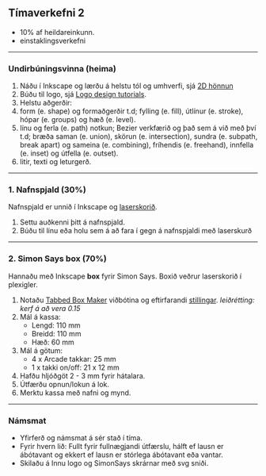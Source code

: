 ## Tímaverkefni 2

- 10% af heildareinkunn.
- einstaklingsverkefni

---

### Undirbúningsvinna (heima)
1. Náðu í Inkscape og lærðu á helstu tól og umhverfi, sjá [2D hönnun](https://github.com/VESM1VS/AFANGI/wiki/2D-h%C3%B6nnun) 
1. Búðu til logo, sjá  [Logo design tutorials](https://www.youtube.com/playlist?list=PLynG8gQD-n8DUEHPGKj3fgQUSwIYyU7dk). 
1. Helstu aðgerðir:
  1. form (e. shape) og formaðgerðir t.d; fylling (e. fill), útlínur (e. stroke), hópar (e. groups) og hæð (e. level).
  1. línu og ferla (e. path) notkun; Bezier verkfærið og það sem á við með því t.d; bræða saman (e. union), skörun (e. intersection), sundra (e. subpath, break apart) og sameina (e. combining), fríhendis (e. freehand), innfella (e. inset) og útfella (e. outset).
  1. litir, texti og leturgerð.
<!-- 1. Notaðu lög (e. layer) og síur (e. filter) eftir þörfum. Vistaðu Logo með svg sniði -->

---

### 1. Nafnspjald (30%)

Nafnspjald er unnið í Inkscape og [laserskorið](https://github.com/VESM1VS/AFANGI/wiki/Laserskur%C3%B0ur).

1. Settu auðkenni þitt á nafnspjald.
1. Búðu til línu eða holu sem á að fara í gegn á nafnspjaldi með laserskurð

---

### 2. Simon Says box (70%)

Hannaðu með Inkscape **box** fyrir Simon Says. Boxið veðrur laserskorið í plexigler.
   1. Notaðu [Tabbed Box Maker](https://github.com/VESM1VS/AFANGI/blob/main/Kennsluefni/TabbedBoxMaker.md) viðbótina og eftirfarandi [stillingar](https://github.com/VESM1VS/AFANGI/blob/main/Kennsluefni/TabbedBox_stilling_SimonSays_Plexigler.jpg). _leiðrétting: kerf á að vera 0.15_
   1. Mál á kassa:
      * Lengd:  110 mm 
      * Breidd: 110 mm 
      * Hæð: 60 mm 
   1. Mál á götum:
      * 4 x Arcade takkar: 25 mm 
      * 1 x takki on/off: 21 x 12 mm
   1. Hafðu hljóðgöt 2 - 3 mm fyrir hátalara.
   1. Útfærðu opnun/lokun á lok.  
   1. Merktu kassa með nafni og mynd.
 

---

### Námsmat 
- Yfirferð og námsmat á sér stað í tíma.
- Fyrir hvern lið: Fullt fyrir fullnægjandi útfærslu, hálft ef lausn er ábótavant og ekkert ef lausn er stórlega ábótavant eða vantar.
- Skilaðu á Innu logo og SimonSays skrárnar með svg sniði.
